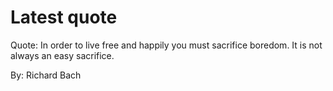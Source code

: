 # Latest quote 

Quote: In order to live free and happily you must sacrifice boredom. It is not always an easy sacrifice. 

By: Richard Bach